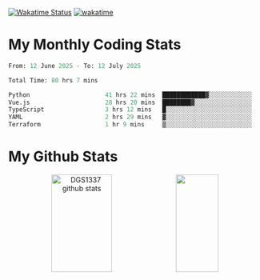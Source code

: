 [![Wakatime Status](https://github.com/noopurphalak/noopurphalak/workflows/wakatime-status-update/badge.svg)](https://github.com/noopurphalak/noopurphalak/actions/workflows/main.yml)
[![wakatime](https://wakatime.com/badge/user/80ace140-ef40-4fdd-b8ed-f3be3d2e1aea.svg)](https://wakatime.com/@80ace140-ef40-4fdd-b8ed-f3be3d2e1aea)

# My Monthly Coding Stats

<!--START_SECTION:waka-->

```python
From: 12 June 2025 - To: 12 July 2025

Total Time: 80 hrs 7 mins

Python                     41 hrs 22 mins  ████████████▓░░░░░░░░░░░░   51.30 %
Vue.js                     28 hrs 20 mins  ████████▓░░░░░░░░░░░░░░░░   35.14 %
TypeScript                 3 hrs 12 mins   █░░░░░░░░░░░░░░░░░░░░░░░░   03.97 %
YAML                       2 hrs 29 mins   ▓░░░░░░░░░░░░░░░░░░░░░░░░   03.09 %
Terraform                  1 hr 9 mins     ▒░░░░░░░░░░░░░░░░░░░░░░░░   01.43 %
```

<!--END_SECTION:waka-->

# My Github Stats
<div style="text-align: center;">
  <img width="49%" height="195px" src="https://github-readme-stats-sigma-five.vercel.app/api?username=noopurphalak&show_icons=true&count_private=true&hide_border=true&title_color=00FFFF&icon_color=00FFFF&text_color=00FFFF&bg_color=0d1117" alt="DGS1337 github stats" />
  <img width="41%" height="195px" src="https://github-readme-stats-sigma-five.vercel.app/api/top-langs/?username=noopurphalak&layout=compact&hide_border=true&title_color=00FFFF&text_color=00FFFF&bg_color=0d1117" />
</div>
